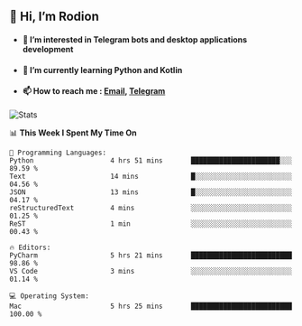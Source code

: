## 👋 Hi, I’m Rodion
- #### 👀 I’m interested in Telegram bots and desktop applications development
- #### 🌱 I’m currently learning Python and Kotlin
- #### 📫 How to reach me : [Email](mailto:me@lavn.ml), [Telegram](https://t.me/fast_geek)

![Stats](https://github-readme-stats.vercel.app/api?username=rodion-gudz&show_icons=true&theme=github_dark&hide_border=true&hide=issues&count_private=true&layout=compact)


<!--START_SECTION:waka-->
📊 **This Week I Spent My Time On** 

```text
💬 Programming Languages: 
Python                   4 hrs 51 mins       ██████████████████████░░░   89.59 % 
Text                     14 mins             █░░░░░░░░░░░░░░░░░░░░░░░░   04.56 % 
JSON                     13 mins             █░░░░░░░░░░░░░░░░░░░░░░░░   04.17 % 
reStructuredText         4 mins              ░░░░░░░░░░░░░░░░░░░░░░░░░   01.25 % 
ReST                     1 min               ░░░░░░░░░░░░░░░░░░░░░░░░░   00.43 % 

🔥 Editors: 
PyCharm                  5 hrs 21 mins       █████████████████████████   98.86 % 
VS Code                  3 mins              ░░░░░░░░░░░░░░░░░░░░░░░░░   01.14 % 

💻 Operating System: 
Mac                      5 hrs 25 mins       █████████████████████████   100.00 % 
```


<!--END_SECTION:waka-->
